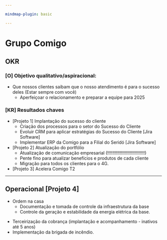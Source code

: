 ```yaml
---

mindmap-plugin: basic

---
```

# Grupo Comigo
## OKR

### [O] Objetivo qualitativo/aspiracional:
* Que nossos clientes saibam que o nosso atendimento é para o sucesso deles (Estar sempre com você)
	* Aperfeiçoar o relacionamento e preparar a equipe para 2025
### [KR] Resultados chaves
* [Projeto 1] Implantação do sucesso do cliente
	* Criação dos processos para o setor do Sucesso do Cliente
	* Evoluir CRM para aplicar estratégias do Sucesso do Cliente [Jira Software]
	* Implementar ERP da Comigo para a Filial do Seridó [Jira Software]
* [Projeto 2] Atualização do portfólio
	* Atualização de comunicação empresarial (!!!!!!!!!!!!!!!!!!!!!!!!!!!!!!)
	- Pente fino para atualizar benefícios e produtos de cada cliente
	- Migração para todos os clientes para o 4G.
* [Projeto 3] Acelera Comigo T2

---
## Operacional [Projeto 4]
* Ordem na casa
	* Documentação e tomada de controle da infraestrutura da base
	* Controle da geração e estabilidade da energia elétrica da base.
- Terceirização da cobrança (implantação e acompanhamento - inativos até 5 anos)
- Implementação da brigada de incêndio.
